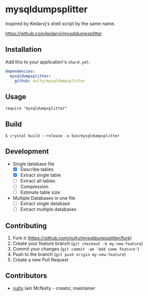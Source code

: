 # mysqldumpsplitter

Inspired by Kedarvj's shell script by the same name.

https://github.com/kedarvj/mysqldumpsplitter

## Installation

Add this to your application's `shard.yml`:

```yaml
dependencies:
  mysqldumpsplitter:
    github: nulty/mysqldumpsplitter
```

## Usage

```crystal
require "mysqldumpsplitter"
```

## Build

```crystal
$ crystal build --release -o bin/mysqldumpsplitter
```


## Development

 - Single database file
   - [x] Describe tables
   - [x] Extract single table
   - [ ] Extract all tables
   - [ ] Compression
   - [ ] Estimate table size 
 - Multiple Databases in one file
   - [ ] Extract single database
   - [ ] Extract multiple databases

## Contributing

1. Fork it (<https://github.com/nulty/mysqldumpsplitter/fork>)
2. Create your feature branch (`git checkout -b my-new-feature`)
3. Commit your changes (`git commit -am 'Add some feature'`)
4. Push to the branch (`git push origin my-new-feature`)
5. Create a new Pull Request

## Contributors

- [nulty](https://github.com/nulty) Iain McNulty - creator, maintainer
